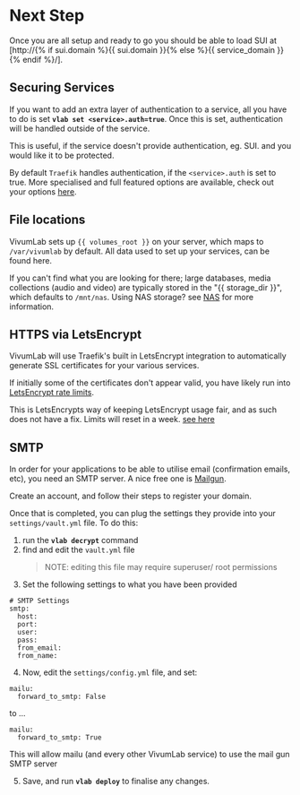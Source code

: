 # Next Step

Once you are all setup and ready to go you should be able to load SUI at [http://{% if sui.domain %}{{ sui.domain }}{% else %}{{ service_domain }}{% endif %}/].

## Securing Services

If you want to add an extra layer of authentication to a service, all you have to do is set **`vlab set <service>.auth=true`**. Once this is set, authentication will be handled outside of the service.

This is useful, if the service doesn't provide authentication, eg. SUI. and you would like it to be protected.

By default `Traefik` handles authentication, if the `<service>.auth` is set to true. More specialised and full featured options are available, check out your options [here](index.md).

## File locations

VivumLab sets up `{{ volumes_root }}` on your server, which maps to `/var/vivumlab` by default. All data used to set up your services, can be found here.

If you can't find what you are looking for there; large databases, media collections (audio and video) are typically stored in the "{{ storage_dir }}", which defaults to `/mnt/nas`. Using NAS storage? see [NAS](Storage.md) for more information.

## HTTPS via LetsEncrypt

VivumLab will use Traefik's built in LetsEncrypt integration to automatically generate SSL certificates for your various services.

If initially some of the certificates don't appear valid, you have likely run into [LetsEncrypt rate limits](https://letsencrypt.org/docs/rate-limits/).

This is LetsEncrypts way of keeping LetsEncrypt usage fair, and as such does not have a fix. Limits will reset in a week. [see here](https://letsencrypt.org/docs/rate-limits/#a-id-overrides-a-overrides)

## SMTP

In order for your applications to be able to utilise email (confirmation emails, etc), you need an SMTP server. A nice free one is [Mailgun](http://mailgun.com/).

Create an account, and follow their steps to register your domain.

Once that is completed, you can plug the settings they provide into your `settings/vault.yml` file.
To do this:

1. run the **`vlab decrypt`** command
2. find and edit the `vault.yml` file
    > NOTE: editing this file may require superuser/ root permissions
3. Set the following settings to what you have been provided

```
# SMTP Settings
smtp:
  host:
  port:
  user:
  pass:
  from_email:
  from_name:
```

4. Now, edit the `settings/config.yml` file, and set:
```
mailu:
  forward_to_smtp: False
```
to ...

```
mailu:
  forward_to_smtp: True
```

This will allow mailu (and every other VivumLab service) to use the mail gun SMTP server

5. Save, and run **`vlab deploy`** to finalise any changes.
